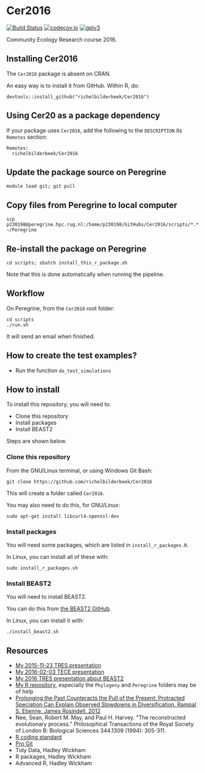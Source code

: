 # Cer2016

[![Build Status](https://travis-ci.org/richelbilderbeek/Cer2016.svg?branch=master)](https://travis-ci.org/richelbilderbeek/Cer2016)
[![codecov.io](https://codecov.io/github/richelbilderbeek/Cer2016/coverage.svg?branch=master)](https://codecov.io/github/richelbilderbeek/Cer2016?branch=master)
[![gplv3](http://www.gnu.org/graphics/gplv3-88x31.png)](http://www.gnu.org/licenses/gpl.html)

Community Ecology Research course 2016.

## Installing Cer2016

The `Cer2016` package is absent on CRAN.

An easy way is to install it from GitHub. Within R, do:

```
devtools::install_github("richelbilderbeek/Cer2016")
```

## Using Cer20 as a package dependency

If your package uses `Cer2016`, add the following to the `DESCRIPTION` its `Remotes` section:

```
Remotes:
  richelbilderbeek/Cer2016
```

## Update the package source on Peregrine

```
module load git; git pull
```

## Copy files from Peregrine to local computer

```
scp p230198@peregrine.hpc.rug.nl:/home/p230198/GitHubs/Cer2016/scripts/*.* ~/Peregrine
```

## Re-install the package on Peregrine

```
cd scripts; sbatch install_this_r_package.sh
```

Note that this is done automatically when running the pipeline.

## Workflow

On Peregrine, from the `Cer2016` root folder:

```
cd scripts
./run.sh
```

It will send an email when finished.

## How to create the test examples?

 * Run the function `do_test_simulations`

## How to install

To install this repository, you will need to:

 * Clone this repository
 * Install packages
 * Install BEAST2

Steps are shown below.

### Clone this repository

From the GNU/Linux terminal, or using Windows Git Bash:

```
git clone https://github.com/richelbilderbeek/Cer2016
```

This will create a folder called `Cer2016`. 

You may also need to do this, for GNU/Linux:

```
sudo apt-get install libcurl4-openssl-dev
```

### Install packages

You will need some packages, which are listed in `install_r_packages.R`.

In Linux, you can install all of these with:

```
sudo install_r_packages.sh
```

### Install BEAST2

You will need to install BEAST2. 

You can do this from [the BEAST2 GitHub](https://github.com/CompEvol/beast2).

In Linux, you can install it with:

```
./install_beast2.sh
```

## Resources

 * [My 2015-11-23 TRES presentation](https://github.com/richelbilderbeek/Science/blob/master/Bilderbeek20151123TresMeeting/20151123TresMeeting.pdf)
 * [My 2016-02-03 TECE presentation](https://github.com/richelbilderbeek/Science/blob/master/Bilderbeek20160203TeceMeeting/20160203TeceMeeting.pdf)
 * [My 2016 TRES presentation about BEAST2](https://github.com/richelbilderbeek/Science/blob/master/Bilderbeek2016Beast/Bilderbeek2016Beast.pdf)
 * [My R repository](https://github.com/richelbilderbeek/R), especially the `Phylogeny` and `Peregrine` folders may be of help
 * [Prolonging the Past Counteracts the Pull of the Present: Protracted Speciation Can Explain Observed Slowdowns in Diversification. Rampal S. Etienne, James Rosindell. 2012](http://sysbio.oxfordjournals.org/content/61/2/204)
 * Nee, Sean, Robert M. May, and Paul H. Harvey. "The reconstructed evolutionary process." Philosophical Transactions of the Royal Society of London B: Biological Sciences 344.1309 (1994): 305-311.
 * [R coding standard](https://github.com/richelbilderbeek/R-CodingStandard)
 * [Pro Git](https://git-scm.com/book/en/v2)
 * Tidy Data, Hadley Wickham
 * R packages, Hadley Wickham
 * Advanced R, Hadley Wickham
